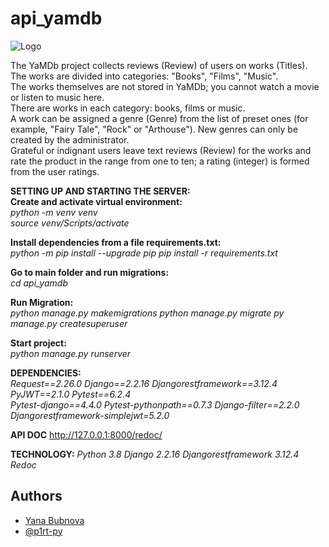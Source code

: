 # api_yamdb

![Logo](https://cdn-irec.r-99.com/sites/default/files/product-images/399872/EOXOqQkXnjTMTRnIpMUSvQ.jpg)

The YaMDb project collects reviews (Review) of users on works (Titles).\
The works are divided into categories: "Books", "Films", "Music".\
The works themselves are not stored in YaMDb; you cannot watch a movie or listen to music here.\
There are works in each category: books, films or music.\
A work can be assigned a genre (Genre) from the list of preset ones (for example, "Fairy Tale", "Rock" or "Arthouse"). New genres can only be created by the administrator.\
Grateful or indignant users leave text reviews (Review) for the works and rate the product in the range from one to ten; a rating (integer) is formed from the user ratings.

**SETTING UP AND STARTING THE SERVER:**\
**Create and activate virtual environment:**\
_python -m venv venv_ \
_source venv/Scripts/activate_

**Install dependencies from a file requirements.txt:**\
_python -m pip install --upgrade pip_
_pip install -r requirements.txt_

**Go to main folder and run migrations:**\
_cd api_yamdb_

**Run Migration:**\
_python manage.py makemigrations_
_python manage.py migrate_
_py manage.py createsuperuser_

**Start project:**\
_python manage.py runserver_

**DEPENDENCIES:**\
_Request==2.26.0
Django==2.2.16
Djangorestframework==3.12.4
PyJWT==2.1.0
Pytest==6.2.4\
Pytest-django==4.4.0
Pytest-pythonpath==0.7.3
Django-filter==2.2.0
Djangorestframework-simplejwt=5.2.0_

**API DOC**
<http://127.0.0.1:8000/redoc/>

**TECHNOLOGY:**
_Python 3.8
Django 2.2.16
Djangorestframework 3.12.4
Redoc_

## Authors

- [Yana Bubnova](https://github.com/Kasaress)
- [@p1rt-py](https://github.com/p1rt-py)